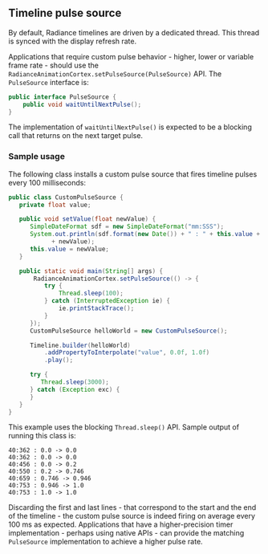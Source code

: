 ## Timeline pulse source
By default, Radiance timelines are driven by a dedicated thread. This thread is synced with the display refresh rate.

Applications that require custom pulse behavior - higher, lower or variable frame rate - should use the `RadianceAnimationCortex.setPulseSource(PulseSource)` API. The `PulseSource` interface is:

```java
public interface PulseSource {
	public void waitUntilNextPulse();
}
```

The implementation of `waitUntilNextPulse()` is expected to be a blocking call that returns on the next target pulse.

### Sample usage

The following class installs a custom pulse source that fires timeline pulses every 100 milliseconds:

```java
public class CustomPulseSource {
   private float value;

   public void setValue(float newValue) {
      SimpleDateFormat sdf = new SimpleDateFormat("mm:SSS");
      System.out.println(sdf.format(new Date()) + " : " + this.value + " -> "
            + newValue);
      this.value = newValue;
   }

   public static void main(String[] args) {
       RadianceAnimationCortex.setPulseSource(() -> {
          try {
              Thread.sleep(100);
          } catch (InterruptedException ie) {
              ie.printStackTrace();
          }
      });
      CustomPulseSource helloWorld = new CustomPulseSource();

      Timeline.builder(helloWorld)
          .addPropertyToInterpolate("value", 0.0f, 1.0f)
          .play();

      try {
         Thread.sleep(3000);
      } catch (Exception exc) {
      }
   }
}
```

This example uses the blocking `Thread.sleep()` API. Sample output of running this class is:

```
40:362 : 0.0 -> 0.0
40:362 : 0.0 -> 0.0
40:456 : 0.0 -> 0.2
40:550 : 0.2 -> 0.746
40:659 : 0.746 -> 0.946
40:753 : 0.946 -> 1.0
40:753 : 1.0 -> 1.0
```

Discarding the first and last lines - that correspond to the start and the end of the timeline - the custom pulse source is indeed firing on average every 100 ms as expected. Applications that have a higher-precision timer implementation - perhaps using native APIs - can provide the matching `PulseSource` implementation to achieve a higher pulse rate.
